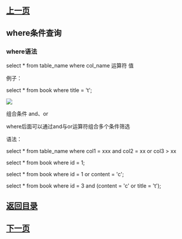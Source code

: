 ## [上一页](course06)
## where条件查询

### where语法

select * from table_name where col_name 运算符 值

例子：

select * from book where title = 't';

![](http://ww1.sinaimg.cn/large/0060lm7Tly1fnaaf5xxsjj30oo0ffact.jpg)

组合条件 and、or

where后面可以通过and与or运算符组合多个条件筛选

语法：

select * from table_name where col1 = xxx and col2 = xx or col3 > xx

select * from book where id = 1;

select * from book where id = 1 or content = 'c';

select * from book where id = 3 and (content = 'c' or title = 't');






## [返回目录](https://wuchengcheng110120.github.io/MySQL/learnMySQL)
## [下一页](course08)
